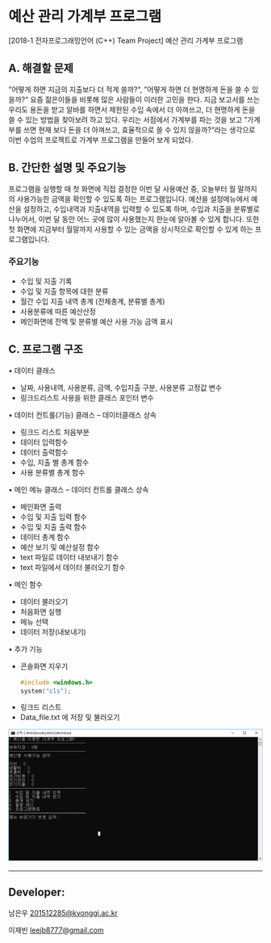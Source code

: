 # 예산 관리 가계부 프로그램
[2018-1 전자프로그래밍언어 (C++) Team Project] 예산 관리 가계부 프로그램

## A. 해결할 문제

”어떻게 하면 지금의 지출보다 더 적게 쓸까?“, ”어떻게 하면 더 현명하게 돈을 쓸 수 있을까?“ 요즘 젊은이들을 비롯해 많은 사람들이 이러한 고민을 한다. 지금 보고서를 쓰는 우리도 용돈을 받고 알바를 하면서 제한된 수입 속에서 더 아껴쓰고, 더 현명하게 돈을 쓸 수 있는 방법을 찾아보려 하고 있다. 우리는 서점에서 가계부를 파는 것을 보고 ”가계부를 쓰면 현재 보다 돈을 더 아껴쓰고, 효율적으로 쓸 수 있지 않을까?“라는 생각으로 이번 수업의 프로젝트로 가계부 프로그램을 만들어 보게 되었다.


## B. 간단한 설명 및 주요기능

프로그램을 실행할 때 첫 화면에 직접 결정한 이번 달 사용예산 중, 오늘부터 월 말까지의 사용가능한 금액을 확인할 수 있도록 하는 프로그램입니다.
예산을 설정메뉴에서 예산을 설정하고, 수입내역과 지출내역을 입력할 수 있도록 하며, 수입과 지출을 분류별로 나누어서, 이번 달 동안 어느 곳에 많이 사용했는지 한눈에 알아볼 수 있게 합니다. 또한 첫 화면에 지금부터 월말까지 사용할 수 있는 금액을 상시적으로 확인할 수 있게 하는 프로그램입니다.

### 주요기능 

- 수입 및 지출 기록
- 수입 및 지출 항목에 대한 분류
- 월간 수입 지출 내역 총계 (전체총계, 분류별 총계)
- 사용분류에 따른 예산산정
- 메인화면에 잔액 및 분류별 예산 사용 가능 금액 표시

## C. 프로그램 구조

• 데이터 클래스
  - 날짜, 사용내역, 사용분류, 금액, 수입지출 구분, 사용분류 고정값 변수
  - 링크드리스트 사용을 위한 클래스 포인터 변수

• 데이터 컨트롤(기능) 클래스 – 데이터클래스 상속
  - 링크드 리스트 처음부분
  - 데이터 입력함수
  - 데이터 출력함수
  - 수입, 지출 별 총계 함수
  - 사용 분류별 총계 함수

• 메인 메뉴 클래스 – 데이터 컨트롤 클래스 상속
  - 메인화면 출력
  - 수입 및 지출 입력 함수
  - 수입 및 지출 출력 함수
  - 데이터 총계 함수
  - 예산 보기 및 예산설정 함수
  - text 파일로 데이터 내보내기 함수
  - text 파일에서 데이터 불러오기 함수

• 메인 함수
  - 데이터 불러오기
  - 처음화면 실행
  - 메뉴 선택
  - 데이터 저장(내보내기)

• 추가 기능
  - 콘솔화면 지우기
	```c 
    #include <windows.h>
	system("cls");
    ```
  - 링크드 리스트
  - Data_file.txt 에 저장 및 불러오기

![0](README/0.png)

---
## Developer:
남은우 201512285@kyonggi.ac.kr

이재빈 leejb8777@gmail.com
